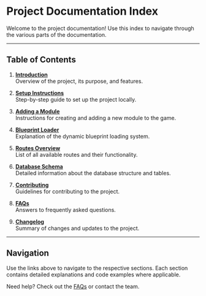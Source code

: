 # Project Documentation Index

Welcome to the project documentation! Use this index to navigate through the various parts of the documentation.

---

## Table of Contents

1. **[Introduction](docs/introduction.md)**  
   Overview of the project, its purpose, and features.

2. **[Setup Instructions](docs/setup.md)**  
   Step-by-step guide to set up the project locally.

3. **[Adding a Module](adding_module.md)**  
   Instructions for creating and adding a new module to the game.

4. **[Blueprint Loader](docs/blueprint_loader.md)**  
   Explanation of the dynamic blueprint loading system.

5. **[Routes Overview](docs/routes.md)**  
   List of all available routes and their functionality.

6. **[Database Schema](docs/database.md)**  
   Detailed information about the database structure and tables.

7. **[Contributing](docs/contributing.md)**  
   Guidelines for contributing to the project.

8. **[FAQs](docs/faqs.md)**  
   Answers to frequently asked questions.

9. **[Changelog](docs/changelog.md)**  
   Summary of changes and updates to the project.

---

## Navigation

Use the links above to navigate to the respective sections. Each section contains detailed explanations and code examples where applicable.

Need help? Check out the [FAQs](docs/faqs.md) or contact the team.

